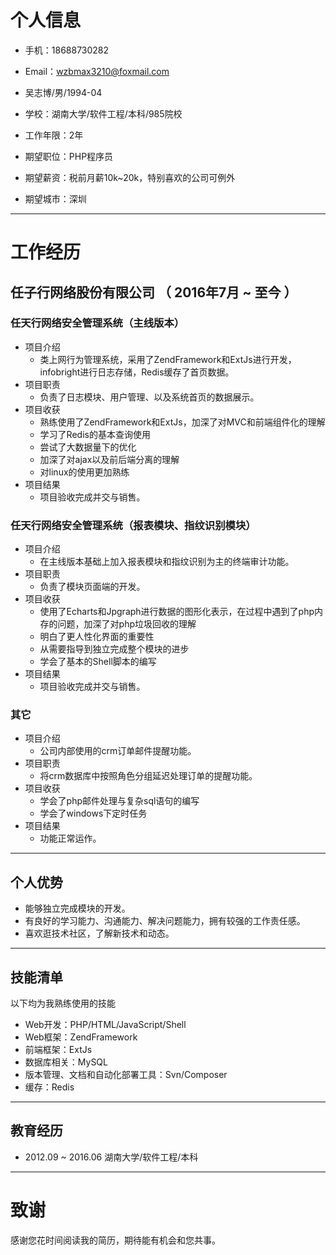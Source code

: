 # 个人信息
 - 手机：18688730282 
 - Email：wzbmax3210@foxmail.com
 - 吴志博/男/1994-04 
 - 学校：湖南大学/软件工程/本科/985院校
 - 工作年限：2年

 - 期望职位：PHP程序员
 - 期望薪资：税前月薪10k~20k，特别喜欢的公司可例外
 - 期望城市：深圳

---

# 工作经历

## 任子行网络股份有限公司 （ 2016年7月 ~ 至今 ）

### 任天行网络安全管理系统（主线版本） 
- 项目介绍
    - 类上网行为管理系统，采用了ZendFramework和ExtJs进行开发，infobright进行日志存储，Redis缓存了首页数据。
- 项目职责
    - 负责了日志模块、用户管理、以及系统首页的数据展示。
- 项目收获
    - 熟练使用了ZendFramework和ExtJs，加深了对MVC和前端组件化的理解
    - 学习了Redis的基本查询使用
    - 尝试了大数据量下的优化
    - 加深了对ajax以及前后端分离的理解
    - 对linux的使用更加熟练
- 项目结果
    - 项目验收完成并交与销售。

### 任天行网络安全管理系统（报表模块、指纹识别模块）
- 项目介绍
    - 在主线版本基础上加入报表模块和指纹识别为主的终端审计功能。
- 项目职责
    - 负责了模块页面端的开发。
- 项目收获
    - 使用了Echarts和Jpgraph进行数据的图形化表示，在过程中遇到了php内存的问题，加深了对php垃圾回收的理解
    - 明白了更人性化界面的重要性
    - 从需要指导到独立完成整个模块的进步
    - 学会了基本的Shell脚本的编写
- 项目结果
    - 项目验收完成并交与销售。


### 其它

- 项目介绍
    - 公司内部使用的crm订单邮件提醒功能。
- 项目职责
    - 将crm数据库中按照角色分组延迟处理订单的提醒功能。
- 项目收获
    - 学会了php邮件处理与复杂sql语句的编写
    - 学会了windows下定时任务
- 项目结果
    - 功能正常运作。

---

## 个人优势

- 能够独立完成模块的开发。
- 有良好的学习能力、沟通能力、解决问题能力，拥有较强的工作责任感。
- 喜欢逛技术社区，了解新技术和动态。

---

## 技能清单
以下均为我熟练使用的技能

- Web开发：PHP/HTML/JavaScript/Shell
- Web框架：ZendFramework
- 前端框架：ExtJs
- 数据库相关：MySQL
- 版本管理、文档和自动化部署工具：Svn/Composer
- 缓存：Redis

---

## 教育经历

- 2012.09 ~ 2016.06 湖南大学/软件工程/本科

---

# 致谢
感谢您花时间阅读我的简历，期待能有机会和您共事。

